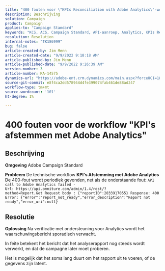 ```yaml
---
title: "400 fouten voor \"KPIs Reconciliation with Adobe Analytics\"-workflow"
description: Beschrijving
solution: Campaign
product: Campaign
applies-to: "Campaign Standard"
keywords: "KCS, ACS, Campaign Standard, API-aanroep, Analytics, KPIs Reconciliation with Adobe Analytics, 400 error"
resolution: Resolution
internal-notes: "TK186999"
bug: false
article-created-by: Jim Menn
article-created-date: "9/9/2022 9:18:18 AM"
article-published-by: Jim Menn
article-published-date: "9/9/2022 9:26:39 AM"
version-number: 3
article-number: KA-14575
dynamics-url: "https://adobe-ent.crm.dynamics.com/main.aspx?forceUCI=1&pagetype=entityrecord&etn=knowledgearticle&id=90e43d53-2030-ed11-9db1-0022480866ad"
source-git-commit: e8f4ca2dd578944d4fe399074fab461de88ad247
workflow-type: tm+mt
source-wordcount: '101'
ht-degree: 1%

---
```


# 400 fouten voor de workflow &quot;KPI&#39;s afstemmen met Adobe Analytics&quot;

## Beschrijving


<b>Omgeving</b>
Adobe Campaign Standard

<b>Probleem</b>
De technische workflow <b>KPI&#39;s Afstemming met Adobe Analytics</b> De 400-fout wordt periodiek gevonden, net als de onderstaande fout:
`API call to Adobe Analytics failed - Url: https://api.omniture.com/admin/1.4/rest/?method=Report.Get Request body : {"reportID":2033917055} Response: 400 Error: {"error":"report_not_ready","error_description":"Report not ready","error_uri":null}`

## Resolutie


<b>Oplossing</b>
Na verificatie met ondersteuning voor Analytics wordt het waarschuwingsbericht sporadisch verwacht.

In feite betekent het bericht dat het analyserapport nog steeds wordt verwerkt, en dat de campagne later moet proberen.

Het is mogelijk dat het soms lang duurt om het rapport uit te voeren, of de gegevens zijn latent.
